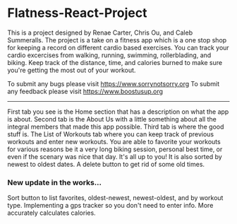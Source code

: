 # Flatness-React-Project

This is a project designed by Renae Carter, Chris Ou, and Caleb Summeralls. The project is a take on a fitness app which is a one stop shop for keeping a record on different cardio based exercises. You can track your cardio excercises from walking, running, swimming, rollerblading, and biking. Keep track of the distance, time, and calories burned to make sure you're getting the most out of your workout. 

To submit any bugs please visit https://www.sorrynotsorry.org 
To submit any feedback please visit https://www.boostusup.org

**********************************************************************************************************************************

First tab you see is the Home section that has a description on what the app is about. Second tab is the About Us with a little something about all the integral members that made this app possible. Third tab is where the good stuff is. The List of Workouts tab where you can keep track of previous workouts and enter new workouts. You are able to favorite your workouts for various reasons be it a very long biking session, personal best time, or even if the scenary was nice that day. It's all up to you! It is also sorted by newest to oldest dates. A delete button to get rid of some old times.

### New update in the works...
Sort button to list favorites, oldest-newest, newest-oldest, and by workout type.
Implementing a gps tracker so you don't need to enter info.
More accurately calculates calories.
